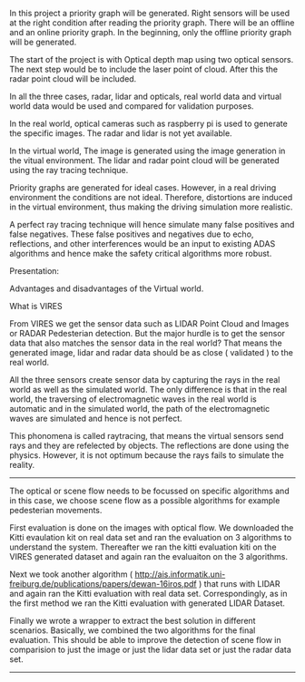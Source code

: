 In this project a priority graph will be generated. Right sensors will be 
used at the right condition after reading the priority graph.
There will be an offline and an online priority graph. In the beginning, 
only the offline priority graph will be generated.

The start of the project is with Optical depth map using two optical sensors.
The next step would be to include the laser point of cloud.
After this the radar point cloud will be included.

In all the three cases, radar, lidar and opticals, real world data and virtual
world data would be used and compared for validation purposes.

In the real world, optical cameras such as raspberry pi is used to generate the
specific images. The radar and lidar is not yet available.

In the virtual world, The image is generated using the image generation 
in the vitual environment.
The lidar and radar point cloud will be generated using the ray tracing
technique.

Priority graphs are generated for ideal cases. However, in a real driving 
environment the conditions are not ideal. Therefore, distortions are induced
in the virtual environment, thus making the driving simulation more 
realistic.

A perfect ray tracing technique will hence simulate many false positives and
false negatives. These false positives and negatives due to echo, reflections,
and other interferences would be an input to existing ADAS algorithms and hence
make the safety critical algorithms more robust.

Presentation:

Advantages and disadvantages of the Virtual world.

What is VIRES

From VIRES we get the sensor data such as LIDAR Point Cloud and Images or RADAR Pedesterian detection.
But the major hurdle is to get the sensor data that also matches the sensor data in the real world?
That means the generated image, lidar and radar data should be as close ( validated ) to the real world.

All the three sensors create sensor data by capturing the rays in the real world as well as the simulated world.
The only difference is that in the real world, the traversing of electromagnetic waves in the real world is automatic 
and in the simulated world, the path of the electromagnetic waves are simulated and hence is not perfect.

This phonomena is called raytracing, that means the virtual sensors send rays and they are refelected by objects.
The reflections are done using the physics. However, it is not optimum because the rays fails to simulate the reality.

----

The optical or scene flow needs to be focussed on specific algorithms and in this case, 
we choose scene flow as a possible algorithms for example pedesterian movements.

First evaluation is done on the images with optical flow.
We downloaded the Kitti evaulation kit on real data set and ran the evaluation on 3 algorithms to understand the system.
Thereafter we ran the kitti evaluation kiti on the VIRES generated dataset and again ran the evaluaiton on the 3 algorithms.

Next we took another algorithm ( http://ais.informatik.uni-freiburg.de/publications/papers/dewan-16iros.pdf ) 
that runs with LIDAR and again ran the Kitti evaluation with real data set.
Correspondingly, as in the first method we ran the Kitti evaluation with generated LIDAR Dataset.

Finally we wrote a wrapper to extract the best solution in different scenarios.
Basically, we combined the two algorithms for the final evaluation.
This should be able to improve the detection of scene flow in comparision to just the image or just the lidar data set or just the radar data set.

----


